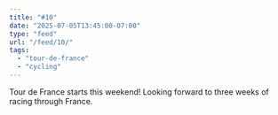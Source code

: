 ```yaml
---
title: "#10"
date: "2025-07-05T13:45:00-07:00"
type: "feed"
url: "/feed/10/"
tags:
  - "tour-de-france"
  - "cycling"
---
```


Tour de France starts this weekend! Looking forward to three weeks of racing through France.
